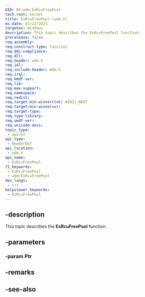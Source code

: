 ```yaml
---
UID: NF:wdm.ExRcuFreePool
tech.root: kernel
title: ExRcuFreePool (wdm.h)
ms.date: 02/22/2023
targetos: Windows
description: This topic describes the ExRcuFreePool function.
prerelease: false
req.assembly: 
req.construct-type: function
req.ddi-compliance: 
req.dll: 
req.header: wdm.h
req.idl: 
req.include-header: Wdm.h
req.irql: 
req.kmdf-ver: 
req.lib: 
req.max-support: 
req.namespace: 
req.redist: 
req.target-min-winverclnt: WIN11_NEXT
req.target-min-winversvr: 
req.target-type: 
req.type-library: 
req.umdf-ver: 
req.unicode-ansi: 
topic_type:
 - apiref
api_type:
 - HeaderDef
api_location:
 - wdm.h
api_name:
 - ExRcuFreePool
f1_keywords:
 - ExRcuFreePool
 - wdm/ExRcuFreePool
dev_langs:
 - c++
helpviewer_keywords:
 - ExRcuFreePool
---
```


## -description

This topic describes the **ExRcuFreePool** function.

## -parameters

### -param Ptr

## -remarks

## -see-also
